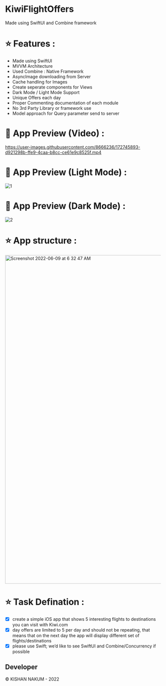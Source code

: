 # KiwiFlightOffers
Made using SwiftUI and Combine framework

# ⭐️ Features  : 

- Made using SwiftUI
- MVVM Architecture
- Used Combine : Native Framework 
- AsyncImage downloading from Server
- Cache handling for Images
- Create seperate components for Views
- Dark Mode / Light Mode Support
- Unique Offers each day
- Proper Commenting documentation of each module
- No 3rd Party Library or framework use
- Model approach for Query parameter send to server

# 🚀 App Preview (Video) :
https://user-images.githubusercontent.com/8666236/172745893-d921298b-ffe9-4caa-b8cc-ce61e9c8525f.mp4

# 🚀 App Preview (Light Mode) :
![1](https://user-images.githubusercontent.com/8666236/172741168-5c81a3fc-d38e-4ab7-8eb4-007ad66f75c6.png)


# 🚀 App Preview (Dark Mode) :
![2](https://user-images.githubusercontent.com/8666236/172741407-72d06b93-cd6c-4647-903e-02285beb1e4b.png)


# ⭐️ App structure  : 
<img width="1063" alt="Screenshot 2022-06-09 at 6 32 47 AM" src="https://user-images.githubusercontent.com/8666236/172742341-3ff5c5de-8178-48ef-9234-a6f8f4fbecbc.png">

# ⭐️ Task Defination   : 

- [x] create a simple iOS app that shows 5 interesting flights to destinations you can visit
with Kiwi.com
- [x] day offers are limited to 5 per day and should not be repeating, that means that on
the next day the app will display different set of flights/destinations
- [x] please use Swift; we’d like to see SwiftUI and Combine/Concurrency if
possible

## Developer
© KISHAN NAKUM - 2022
